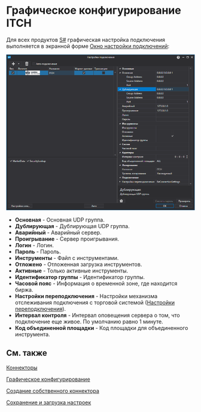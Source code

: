 # Графическое конфигурирование ITCH

Для всех продуктов [S\#](../../../../api.md) графическая настройка подключения выполняется в экранной форме [Окно настройки подключений](../../../graphical_user_interface/connection_settings_window.md):

![API GUI Settings ITCH](../../../../../images/api_gui_settings_itch.png)

- **Основная** \- Основная UDP группа.
- **Дублирующая** \- Дублирующая UDP группа.
- **Аварийный** \- Аварийный сервер.
- **Проигрывание** \- Сервер проигрывания.
- **Логин** \- Логин.
- **Пароль** \- Пароль.
- **Инструменты** \- Файл с инструментами.
- **Отложено** \- Отложенная загрузка инструментов.
- **Активные** \- Только активные инструменты.
- **Идентификатор группы** \- Идентификатор группы.
- **Часовой пояс** \- Информация о временной зоне, где находится биржа.
- **Настройки переподключения** \- Настройки механизма отслеживания подключения с торговой системой ([Настройки переподключения](../../reconnection_settings.md)). 
- **Интервал контроля** \- Интервал оповещения сервера о том, что подключение еще живое. По умолчанию равно 1 минуте. 
- **Код объединенной площадки** \- Код площадки для объединенного инструмента. 

## См. также

[Коннекторы](../../../connectors.md)

[Графическое конфигурирование](../../graphical_configuration.md)

[Создание собственного коннектора](../../creating_own_connector.md)

[Сохранение и загрузка настроек](../../save_and_load_settings.md)
